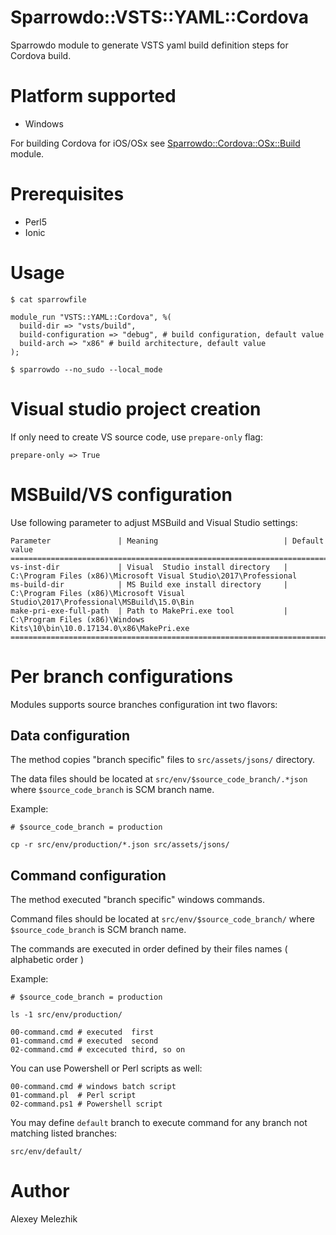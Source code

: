 # Sparrowdo::VSTS::YAML::Cordova

Sparrowdo module to generate VSTS yaml build definition steps for Cordova build.

# Platform supported

* Windows

For building Cordova for iOS/OSx see [Sparrowdo::Cordova::OSx::Build](https://github.com/melezhik/sparrowdo-cordova-osx-build) module.

# Prerequisites

* Perl5
* Ionic

# Usage

    $ cat sparrowfile

    module_run "VSTS::YAML::Cordova", %( 
      build-dir => "vsts/build",
      build-configuration => "debug", # build configuration, default value  
      build-arch => "x86" # build architecture, default value  
    );

    $ sparrowdo --no_sudo --local_mode


# Visual studio project creation

If only need to create VS source code, use `prepare-only` flag:


    prepare-only => True


# MSBuild/VS configuration

Use following parameter to adjust MSBuild and Visual Studio settings:

    Parameter               | Meaning                            | Default value
    ===============================================================================================================================================
    vs-inst-dir             | Visual  Studio install directory   | C:\Program Files (x86)\Microsoft Visual Studio\2017\Professional
    ms-build-dir            | MS Build exe install directory     | C:\Program Files (x86)\Microsoft Visual Studio\2017\Professional\MSBuild\15.0\Bin
    make-pri-exe-full-path  | Path to MakePri.exe tool           | C:\Program Files (x86)\Windows Kits\10\bin\10.0.17134.0\x86\MakePri.exe
    ===============================================================================================================================================

# Per branch configurations


Modules supports source branches configuration int two flavors:

## Data configuration

The method copies "branch specific" files to `src/assets/jsons/` directory.

The data files should be located at `src/env/$source_code_branch/.*json` where `$source_code_branch` is SCM branch name.

Example:

    # $source_code_branch = production
    
    cp -r src/env/production/*.json src/assets/jsons/

## Command configuration

The method executed "branch specific" windows commands.

Command files should be located at `src/env/$source_code_branch/` where `$source_code_branch` is SCM branch name.

The commands are executed in order defined by their files names ( alphabetic order )

Example:

    # $source_code_branch = production
    
    ls -1 src/env/production/

    00-command.cmd # executed  first
    01-command.cmd # executed  second
    02-command.cmd # excecuted third, so on

You can use Powershell or Perl scripts as well:

    00-command.cmd # windows batch script 
    01-command.pl  # Perl script
    02-command.ps1 # Powershell script 

You may define `default` branch to execute command for any branch not matching listed branches:

    src/env/default/

# Author

Alexey Melezhik
